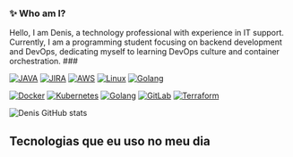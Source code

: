 ### ✨ Who am I?
Hello, I am Denis, a technology professional with experience in IT support. Currently, I am a programming student focusing on backend development and DevOps, dedicating myself to learning DevOps culture and container orchestration. ###

[![JAVA](https://img.shields.io/badge/Java-ED8B00?style=for-the-badge&logo=openjdk&logoColor=white)]()
[![JIRA](https://img.shields.io/badge/Jira-0052CC?style=for-the-badge&logo=Jira&logoColor=white)]()
[![AWS](https://img.shields.io/badge/Amazon_AWS-FF9900?style=for-the-badge&logo=amazonaws&logoColor=white)]()
[![Linux](https://img.shields.io/badge/Linux-FCC624?style=for-the-badge&logo=linux&logoColor=black)]()
[![Golang](https://img.shields.io/badge/Go-00ADD8?style=for-the-badge&logo=go&logoColor=white)]()

[![Docker](https://img.shields.io/badge/Docker-2496ED?style=for-the-badge&logo=docker&logoColor=white)]()
[![Kubernetes](https://img.shields.io/badge/Kubernetes-326CE5?style=for-the-badge&logo=kubernetes&logoColor=white)]()
[![Golang](https://img.shields.io/badge/Go-00ADD8?style=for-the-badge&logo=go&logoColor=white)]()
[![GitLab](https://img.shields.io/badge/GitLab-FC6D26?style=for-the-badge&logo=gitlab&logoColor=white)]()
[![Terraform](https://img.shields.io/badge/Terraform-623CE4?style=for-the-badge&logo=terraform&logoColor=white)]()






 ![Denis GitHub stats](https://github-readme-stats.vercel.app/api?username=denisdrs&show_icons=true&theme=dark)

 ## Tecnologias que eu uso no meu dia
 <div style="display: inline_block"><br/>
    <img align="center alt="Jira scrc="" />

 </div>
